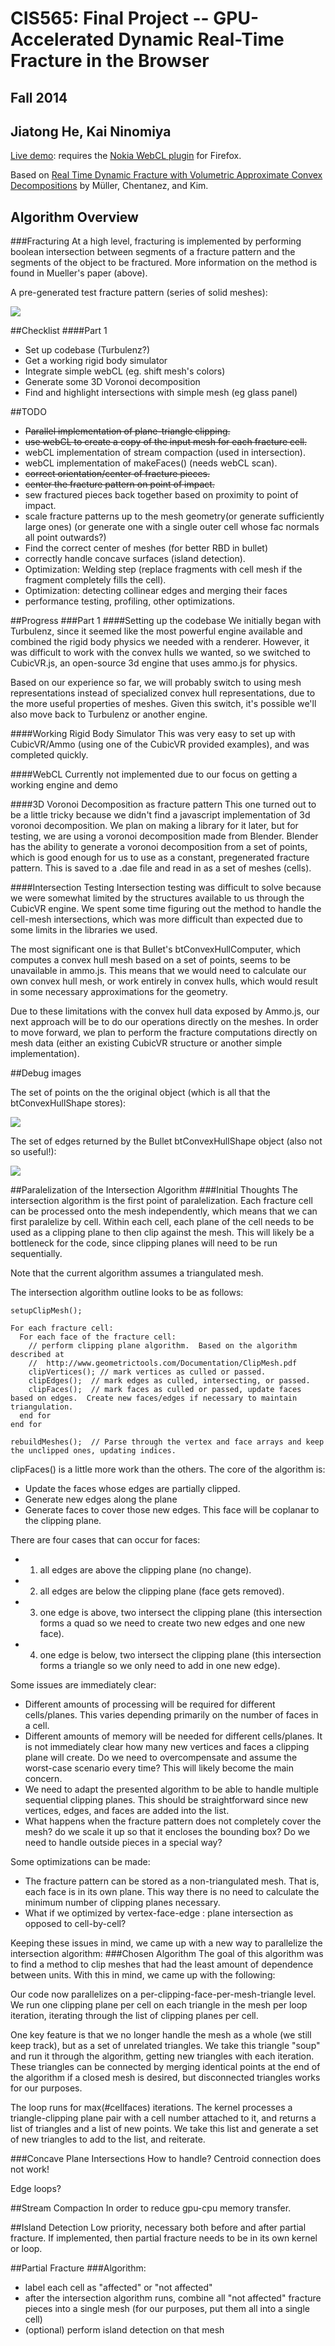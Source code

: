 CIS565: Final Project -- GPU-Accelerated Dynamic Real-Time Fracture in the Browser
===========
Fall 2014
-----------
Jiatong He, Kai Ninomiya
-----------

[Live demo](https://kainino0x.github.io/cis565final/src/):
requires the [Nokia WebCL plugin](http://webcl.nokiaresearch.com/) for Firefox.

Based on
[Real Time Dynamic Fracture with Volumetric Approximate Convex Decompositions](https://www.graphics.rwth-aachen.de/media/teaching_files/mueller_siggraph12.pdf)
by Müller, Chentanez, and Kim.

Algorithm Overview
-----------------
###Fracturing
At a high level, fracturing is implemented by performing boolean intersection
between segments of a fracture pattern and the segments of the object to be
fractured. More information on the method is found in Mueller's paper (above).

A pre-generated test fracture pattern (series of solid meshes):

![](img/fracturepattern.png)

##Checklist
####Part 1
* Set up codebase (Turbulenz?)
* Get a working rigid body simulator
* Integrate simple webCL (eg. shift mesh's colors)
* Generate some 3D Voronoi decomposition
* Find and highlight intersections with simple mesh (eg glass panel)

##TODO
* ~~Parallel implementation of plane-triangle clipping.~~
* ~~use webCL to create a copy of the input mesh for each fracture cell.~~
* webCL implementation of stream compaction (used in intersection).
* webCL implementation of makeFaces() (needs webCL scan).
* ~~correct orientation/center of fracture pieces.~~
* ~~center the fracture pattern on point of impact.~~
* sew fractured pieces back together based on proximity to point of impact.
* scale fracture patterns up to the mesh geometry(or generate sufficiently large ones) (or generate one with a single outer cell whose fac normals all point outwards?)
* Find the correct center of meshes (for better RBD in bullet)
* correctly handle concave surfaces (island detection).
* Optimization: Welding step (replace fragments with cell mesh if the fragment completely fills the cell).
* Optimization: detecting collinear edges and merging their faces
* performance testing, profiling, other optimizations.

##Progress
###Part 1
####Setting up the codebase
We initially began with Turbulenz, since it seemed like the most powerful engine available and combined the rigid body physics we needed with a renderer.  However, it was difficult to work with the convex hulls we wanted, so we switched to CubicVR.js, an open-source 3d engine that uses ammo.js for physics.

Based on our experience so far, we will probably switch to using mesh
representations instead of specialized convex hull representations, due to the
more useful properties of meshes. Given this switch, it's possible we'll also
move back to Turbulenz or another engine.

####Working Rigid Body Simulator
This was very easy to set up with CubicVR/Ammo (using one of the CubicVR
provided examples), and was completed quickly.

####WebCL
Currently not implemented due to our focus on getting a working engine and demo

####3D Voronoi Decomposition as fracture pattern
This one turned out to be a little tricky because we didn't find a javascript implementation of 3d voronoi decomposition.  We plan on making a library for it later, but for testing, we are using a voronoi decomposition made from Blender.  Blender has the ability to generate a voronoi decomposition from a set of points, which is good enough for us to use as a constant, pregenerated fracture pattern.  This is saved to a .dae file and read in as a set of meshes (cells).

####Intersection Testing
Intersection testing was difficult to solve because we were somewhat limited by the structures available to us through the CubicVR engine.  We spent some time figuring out the method to handle the cell-mesh intersections, which was more difficult than expected due to some limits in the libraries we used.

The most significant one is that Bullet's btConvexHullComputer, which computes a convex hull mesh based on a set of points, seems to be unavailable in ammo.js.
This means that we would need to calculate our own convex hull mesh, or work entirely in convex hulls, which would result in some necessary approximations for the geometry.

Due to these limitations with the convex hull data exposed by Ammo.js, our next
approach will be to do our operations directly on the meshes. In order to move
forward, we plan to perform the fracture computations directly on mesh data
(either an existing CubicVR structure or another simple implementation).

##Debug images

The set of points on the the original object
(which is all that the btConvexHullShape stores):

![](img/hullpoints.png)

The set of edges returned by the Bullet btConvexHullShape object
(also not so useful!):

![](img/hulledges.png)

##Paralelization of the Intersection Algorithm
###Initial Thoughts
The intersection algorithm is the first point of paralelization. Each fracture cell can be processed onto the mesh independently, which means that we can first paralelize by cell.  Within each cell, each plane of the cell needs to be used as a clipping plane to then clip against the mesh. This will likely be a bottleneck for the code, since clipping planes will need to be run sequentially.

Note that the current algorithm assumes a triangulated mesh.

The intersection algorithm outline looks to be as follows:

```
setupClipMesh();

For each fracture cell:
  For each face of the fracture cell:
    // perform clipping plane algorithm.  Based on the algorithm described at
    //  http://www.geometrictools.com/Documentation/ClipMesh.pdf
    clipVertices(); // mark vertices as culled or passed.
    clipEdges();  // mark edges as culled, intersecting, or passed.
    clipFaces();  // mark faces as culled or passed, update faces based on edges.  Create new faces/edges if necessary to maintain triangulation.
  end for
end for

rebuildMeshes();  // Parse through the vertex and face arrays and keep the unclipped ones, updating indices.
```

clipFaces() is a little more work than the others.  The core of the algorithm is:
* Update the faces whose edges are partially clipped.
* Generate new edges along the plane
* Generate faces to cover those new edges.  This face will be coplanar to the clipping plane.

There are four cases that can occur for faces:
* 1. all edges are above the clipping plane (no change).
* 2. all edges are below the clipping plane (face gets removed).
* 3. one edge is above, two intersect the clipping plane (this intersection forms a quad so we need to create two new edges and one new face).
* 4. one edge is below, two intersect the clipping plane (this intersection forms a triangle so we only need to add in one new edge).

Some issues are immediately clear:
* Different amounts of processing will be required for different cells/planes.  This varies depending primarily on the number of faces in a cell.
* Different amounts of memory will be needed for different cells/planes.  It is not immediately clear how many new vertices and faces a clipping plane will create.  Do we need to overcompensate and assume the worst-case scenario every time?  This will likely become the main concern.
* We need to adapt the presented algorithm to be able to handle multiple sequential clipping planes.  This should be straightforward since new vertices, edges, and faces are added into the list.
* What happens when the fracture pattern does not completely cover the mesh?  do we scale it up so that it encloses the bounding box?  Do we need to handle outside pieces in a special way?

Some optimizations can be made:
* The fracture pattern can be stored as a non-triangulated mesh.  That is, each face is in its own plane.  This way there is no need to calculate the minimum number of clipping planes necessary.
* What if we optimized by vertex-face-edge : plane intersection as opposed to cell-by-cell?

Keeping these issues in mind, we came up with a new way to parallelize the intersection algorithm:
###Chosen Algorithm
The goal of this algorithm was to find a method to clip meshes that had the least amount of dependence between units.  With this in mind, we came up with the following:

Our code now parallelizes on a per-clipping-face-per-mesh-triangle level.  We run one clipping plane per cell on each triangle in the mesh per loop iteration, iterating through the list of clipping planes per cell.

One key feature is that we no longer handle the mesh as a whole (we still keep track), but as a set of unrelated triangles.  We take this triangle "soup" and run it through the algorithm, getting new triangles with each iteration.  These triangles can be connected by merging identical points at the end of the algorithm if a closed mesh is desired, but disconnected triangles works for our purposes.

The loop runs for max(#cellfaces) iterations.  The kernel processes a triangle-clipping plane pair with a cell number attached to it, and returns a list of triangles and a list of new points.  We take this list and generate a set of new triangles to add to the list, and reiterate.

###Concave Plane Intersections
How to handle?  Centroid connection does not work!

Edge loops?

##Stream Compaction
In order to reduce gpu-cpu memory transfer.

##Island Detection
Low priority, necessary both before and after partial fracture.  If implemented, then partial fracture needs to be in its own kernel or loop.

##Partial Fracture
###Algorithm:
* label each cell as "affected" or "not affected"
* after the intersection algorithm runs, combine all "not affected" fracture pieces into a single mesh (for our purposes, put them all into a single cell)
* (optional) perform island detection on that mesh
